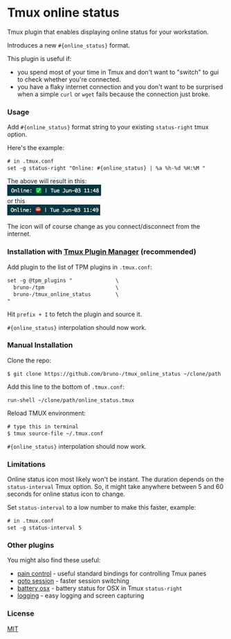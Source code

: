 # Tmux online status

Tmux plugin that enables displaying online status for your workstation.

Introduces a new `#{online_status}` format.

This plugin is useful if:
- you spend most of your time in Tmux and don't want to "switch" to gui to
  check whether you're connected.
- you have a flaky internet connection and you don't want to be surprised
  when a simple `curl` or `wget` fails because the connection just broke.

### Usage

Add `#{online_status}` format string to your existing `status-right` tmux
option.

Here's the example:

    # in .tmux.conf
    set -g status-right "Online: #{online_status} | %a %h-%d %H:%M "

The above will result in this:<br/>
![online indicator](/screenshots/online_indicator.png)<br/>
or this<br/>
![offline indicator](/screenshots/offline_indicator.png)<br/>

The icon will of course change as you connect/disconnect from the internet.

### Installation with [Tmux Plugin Manager](https://github.com/bruno-/tpm) (recommended)

Add plugin to the list of TPM plugins in `.tmux.conf`:

    set -g @tpm_plugins "              \
      bruno-/tpm                       \
      bruno-/tmux_online_status        \
    "

Hit `prefix + I` to fetch the plugin and source it.

`#{online_status}` interpolation should now work.

### Manual Installation

Clone the repo:

    $ git clone https://github.com/bruno-/tmux_online_status ~/clone/path

Add this line to the bottom of `.tmux.conf`:

    run-shell ~/clone/path/online_status.tmux

Reload TMUX environment:

    # type this in terminal
    $ tmux source-file ~/.tmux.conf

`#{online_status}` interpolation should now work.

### Limitations

Online status icon most likely won't be instant. The duration depends on the
`status-interval` Tmux option. So, it might take anywhere between 5 and 60
seconds for online status icon to change.

Set `status-interval` to a low number to make this faster, example:

    # in .tmux.conf
    set -g status-interval 5

### Other plugins

You might also find these useful:

- [pain control](https://github.com/bruno-/tmux_pain_control) - useful
  standard bindings for controlling Tmux panes
- [goto session](https://github.com/bruno-/tmux_goto_session) - faster session
  switching
- [battery osx](https://github.com/bruno-/tmux_battery_osx) - battery status
  for OSX in Tmux `status-right`
- [logging](https://github.com/bruno-/tmux_logging) - easy logging and
  screen capturing

### License

[MIT](LICENSE.md)
